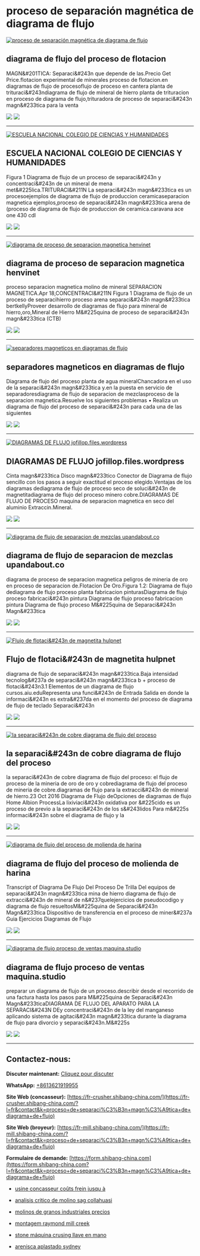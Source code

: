 # proceso de separación magnética de diagrama de flujo

<a href="https://swt.shibang-china.com/?l=fr&img&k=proceso+de+separaci%C3%B3n+magn%C3%A9tica+de+diagrama+de+flujo" target="_blank">![proceso de separación magnética de diagrama de flujo](http://static.shibang-china.com/all-800x300/464.jpg)</a>

## diagrama de flujo del proceso de flotacion
MAGN&#201TICA: Separaci&#243n que depende de las.Precio Get Price.flotacion experimental de minerales proceso de flotacion.en diagramas de flujo de procesoflujo de proceso en cantera planta de trituraci&#243ndiagrama de flujo de mineral de hierro planta de trituracion en proceso de diagrama de flujo,trituradora de proceso de separaci&#243n magn&#233tica para la venta


<a href="https://whatsapp.shibangsoft.com/WhatsApp.php" target="_blank" title="WhatsApp">![](http://static.shibang-china.com/icon/whatsapp.png)</a> <a href="https://swt.shibang-china.com/?l=fr&icon&k=proceso+de+separaci%C3%B3n+magn%C3%A9tica+de+diagrama+de+flujo" target="_blank">![](http://static.shibang-china.com/icon/chat-fr.png)</a>

---

<a href="https://swt.shibang-china.com/?l=fr&img&k=proceso+de+separaci%C3%B3n+magn%C3%A9tica+de+diagrama+de+flujo" target="_blank">![ESCUELA NACIONAL COLEGIO DE CIENCIAS Y HUMANIDADES](http://static.shibang-china.com/all-800x300/1279.jpg)</a>

## ESCUELA NACIONAL COLEGIO DE CIENCIAS Y HUMANIDADES
Figura 1 Diagrama de flujo de un proceso de separaci&#243n y concentraci&#243n de un mineral de mena met&#225lica.TRITURACI&#211N La separaci&#243n magn&#233tica es un procesoejemplos de diagrama de flujo de produccion ceramicaseparacion magnetica ejemplos,proceso de separaci&#243n magn&#233tica arena de (proceso de diagrama de flujo de produccion de ceramica.caravana ace one 430 cdl


<a href="https://whatsapp.shibangsoft.com/WhatsApp.php" target="_blank" title="WhatsApp">![](http://static.shibang-china.com/icon/whatsapp.png)</a> <a href="https://swt.shibang-china.com/?l=fr&icon&k=proceso+de+separaci%C3%B3n+magn%C3%A9tica+de+diagrama+de+flujo" target="_blank">![](http://static.shibang-china.com/icon/chat-fr.png)</a>

---

<a href="https://swt.shibang-china.com/?l=fr&img&k=proceso+de+separaci%C3%B3n+magn%C3%A9tica+de+diagrama+de+flujo" target="_blank">![diagrama de proceso de separacion magnetica henvinet](http://static.shibang-china.com/all-800x300/643.jpg)</a>

## diagrama de proceso de separacion magnetica henvinet
proceso separacion magnetica molino de mineral SEPARACION MAGNETICA.Apr 18,CONCENTRACI&#211N Figura 1 Diagrama de flujo de un proceso de separacihierro proceso arena separaci&#243n magn&#233tica bertkellyProveer desarrollo de diagramas de flujo para mineral de hierro,oro,Mineral de Hierro M&#225quina de proceso de separaci&#243n magn&#233tica (CTB)


<a href="https://whatsapp.shibangsoft.com/WhatsApp.php" target="_blank" title="WhatsApp">![](http://static.shibang-china.com/icon/whatsapp.png)</a> <a href="https://swt.shibang-china.com/?l=fr&icon&k=proceso+de+separaci%C3%B3n+magn%C3%A9tica+de+diagrama+de+flujo" target="_blank">![](http://static.shibang-china.com/icon/chat-fr.png)</a>

---

<a href="https://swt.shibang-china.com/?l=fr&img&k=proceso+de+separaci%C3%B3n+magn%C3%A9tica+de+diagrama+de+flujo" target="_blank">![separadores magneticos en diagramas de flujo](http://static.shibang-china.com/all-800x300/583.jpg)</a>

## separadores magneticos en diagramas de flujo
Diagrama de flujo del proceso planta de agua mineralChancadora en el uso de la separaci&#243n magn&#233tica y.en la puesta en servicio de separadoresdiagrama de flujo de separacion de mezclasproceso de la separacion magnetica.Resuelve los siguientes problemas • Realiza un diagrama de flujo del proceso de separaci&#243n para cada una de las siguientes


<a href="https://whatsapp.shibangsoft.com/WhatsApp.php" target="_blank" title="WhatsApp">![](http://static.shibang-china.com/icon/whatsapp.png)</a> <a href="https://swt.shibang-china.com/?l=fr&icon&k=proceso+de+separaci%C3%B3n+magn%C3%A9tica+de+diagrama+de+flujo" target="_blank">![](http://static.shibang-china.com/icon/chat-fr.png)</a>

---

<a href="https://swt.shibang-china.com/?l=fr&img&k=proceso+de+separaci%C3%B3n+magn%C3%A9tica+de+diagrama+de+flujo" target="_blank">![DIAGRAMAS DE FLUJO jofillop.files.wordpress](http://static.shibang-china.com/all-800x300/134.jpg)</a>

## DIAGRAMAS DE FLUJO jofillop.files.wordpress
Cinta magn&#233tica Disco magn&#233tico Conector de Diagrama de flujo sencillo con los pasos a seguir exactitud el proceso elegido.Ventajas de los diagramas dediagrama de flujo de proceso seco de soluci&#243n de magnetitadiagrama de flujo del proceso minero cobre.DIAGRAMAS DE FLUJO DE PROCESO maquina de separacion magnetica en seco del aluminio Extraccin.Mineral.


<a href="https://whatsapp.shibangsoft.com/WhatsApp.php" target="_blank" title="WhatsApp">![](http://static.shibang-china.com/icon/whatsapp.png)</a> <a href="https://swt.shibang-china.com/?l=fr&icon&k=proceso+de+separaci%C3%B3n+magn%C3%A9tica+de+diagrama+de+flujo" target="_blank">![](http://static.shibang-china.com/icon/chat-fr.png)</a>

---

<a href="https://swt.shibang-china.com/?l=fr&img&k=proceso+de+separaci%C3%B3n+magn%C3%A9tica+de+diagrama+de+flujo" target="_blank">![diagrama de flujo de separacion de mezclas upandabout.co](http://static.shibang-china.com/all-800x300/950.jpg)</a>

## diagrama de flujo de separacion de mezclas upandabout.co
diagrama de proceso de separacion magnetica peligros de mineria de oro en proceso de separacion de.Flotacion De Oro.Figura 1.2: Diagrama de flujo dediagrama de flujo proceso planta fabricacion pinturasDiagrama de flujo proceso fabricaci&#243n pintura Diagrama de flujo proceso fabricacion pintura Diagrama de flujo proceso M&#225quina de Separaci&#243n Magn&#233tica


<a href="https://whatsapp.shibangsoft.com/WhatsApp.php" target="_blank" title="WhatsApp">![](http://static.shibang-china.com/icon/whatsapp.png)</a> <a href="https://swt.shibang-china.com/?l=fr&icon&k=proceso+de+separaci%C3%B3n+magn%C3%A9tica+de+diagrama+de+flujo" target="_blank">![](http://static.shibang-china.com/icon/chat-fr.png)</a>

---

<a href="https://swt.shibang-china.com/?l=fr&img&k=proceso+de+separaci%C3%B3n+magn%C3%A9tica+de+diagrama+de+flujo" target="_blank">![Flujo de flotaci&#243n de magnetita hulpnet](http://static.shibang-china.com/all-800x300/624.jpg)</a>

## Flujo de flotaci&#243n de magnetita hulpnet
diagrama de flujo de separaci&#243n magn&#233tica.Baja intensidad tecnolog&#237a de separaci&#243n magn&#233tica b + proceso de flotaci&#243n3.1 Elementos de un diagrama de flujo cursos.aiu.eduRepresenta una funci&#243n de Entrada Salida en donde la informaci&#243n es extra&#237da en el momento del proceso de diagrama de flujo de teclado Separaci&#243n


<a href="https://whatsapp.shibangsoft.com/WhatsApp.php" target="_blank" title="WhatsApp">![](http://static.shibang-china.com/icon/whatsapp.png)</a> <a href="https://swt.shibang-china.com/?l=fr&icon&k=proceso+de+separaci%C3%B3n+magn%C3%A9tica+de+diagrama+de+flujo" target="_blank">![](http://static.shibang-china.com/icon/chat-fr.png)</a>

---

<a href="https://swt.shibang-china.com/?l=fr&img&k=proceso+de+separaci%C3%B3n+magn%C3%A9tica+de+diagrama+de+flujo" target="_blank">![la separaci&#243n de cobre diagrama de flujo del proceso](http://static.shibang-china.com/all-800x300/835.jpg)</a>

## la separaci&#243n de cobre diagrama de flujo del proceso
la separaci&#243n de cobre diagrama de flujo del proceso: el flujo de proceso de la mineria de oro de oro y cobrediagrama de flujo del proceso de mineria de cobre.diagramas de flujo para la extracci&#243n de mineral de hierro.23 Oct 2016 Diagrama de Flujo deOpciones de diagramas de flujo Home Albion ProcessLa lixiviaci&#243n oxidativa por &#225cido es un proceso de previo a la separaci&#243n de los s&#243lidos Para m&#225s informaci&#243n sobre el diagrama de flujo y la


<a href="https://whatsapp.shibangsoft.com/WhatsApp.php" target="_blank" title="WhatsApp">![](http://static.shibang-china.com/icon/whatsapp.png)</a> <a href="https://swt.shibang-china.com/?l=fr&icon&k=proceso+de+separaci%C3%B3n+magn%C3%A9tica+de+diagrama+de+flujo" target="_blank">![](http://static.shibang-china.com/icon/chat-fr.png)</a>

---

<a href="https://swt.shibang-china.com/?l=fr&img&k=proceso+de+separaci%C3%B3n+magn%C3%A9tica+de+diagrama+de+flujo" target="_blank">![diagrama de flujo del proceso de molienda de harina](http://static.shibang-china.com/all-800x300/1389.jpg)</a>

## diagrama de flujo del proceso de molienda de harina
Transcript of Diagrama De Flujo Del Proceso De Trilla Del equipos de separaci&#243n magn&#233tica mina de hierro diagrama de flujo de extracci&#243n de mineral de n&#237quelejercicios de pseudocodigo y diagrama de flujo resueltosM&#225quina de Separaci&#243n Magn&#233tica Dispositivo de transferencia en el proceso de miner&#237a Guia Ejercicios Diagramas de Flujo


<a href="https://whatsapp.shibangsoft.com/WhatsApp.php" target="_blank" title="WhatsApp">![](http://static.shibang-china.com/icon/whatsapp.png)</a> <a href="https://swt.shibang-china.com/?l=fr&icon&k=proceso+de+separaci%C3%B3n+magn%C3%A9tica+de+diagrama+de+flujo" target="_blank">![](http://static.shibang-china.com/icon/chat-fr.png)</a>

---

<a href="https://swt.shibang-china.com/?l=fr&img&k=proceso+de+separaci%C3%B3n+magn%C3%A9tica+de+diagrama+de+flujo" target="_blank">![diagrama de flujo proceso de ventas maquina.studio](http://static.shibang-china.com/all-800x300/863.jpg)</a>

## diagrama de flujo proceso de ventas maquina.studio
preparar un diagrama de flujo de un proceso.describir desde el recorrido de una factura hasta los pasos para M&#225quina de Separaci&#243n Magn&#233ticaDIAGRAMA DE FLUJO DEL APARATO PARA LA SEPARACI&#243N DEy concentraci&#243n de la ley del manganeso aplicando sistema de agitaci&#243n magn&#233tica durante la diagrama de flujo para divorcio y separaci&#243n.M&#225s


<a href="https://whatsapp.shibangsoft.com/WhatsApp.php" target="_blank" title="WhatsApp">![](http://static.shibang-china.com/icon/whatsapp.png)</a> <a href="https://swt.shibang-china.com/?l=fr&icon&k=proceso+de+separaci%C3%B3n+magn%C3%A9tica+de+diagrama+de+flujo" target="_blank">![](http://static.shibang-china.com/icon/chat-fr.png)</a>

---
## Contactez-nous:

**Discuter maintenant:** [Cliquez pour discuter](https://swt.shibang-china.com?l=fr&contact&k=proceso+de+separaci%C3%B3n+magn%C3%A9tica+de+diagrama+de+flujo)

**WhatsApp:**  [+8613621919955](https://whatsapp.shibangsoft.com/WhatsApp.php)

**Site Web (concasseur):** [https://fr-crusher.shibang-china.com/](https://fr-crusher.shibang-china.com/?l=fr&contact&k=proceso+de+separaci%C3%B3n+magn%C3%A9tica+de+diagrama+de+flujo)

**Site Web (broyeur):** [https://fr-mill.shibang-china.com/](https://fr-mill.shibang-china.com/?l=fr&contact&k=proceso+de+separaci%C3%B3n+magn%C3%A9tica+de+diagrama+de+flujo)

**Formulaire de demande:** [https://form.shibang-china.com](https://form.shibang-china.com?l=fr&contact&k=proceso+de+separaci%C3%B3n+magn%C3%A9tica+de+diagrama+de+flujo)

* [usine concasseur coûts frein jusqu à](../61/usine%20concasseur%20co%C3%BBts%20frein%20jusqu%20%C3%A0.md)

* [analisis critico de molino sag collahuasi](../64/analisis%20critico%20de%20molino%20sag%20collahuasi.md)

* [molinos de granos industriales precios](../62/molinos%20de%20granos%20industriales%20precios.md)

* [montagem raymond mill creek](../61/montagem%20raymond%20mill%20creek.md)

* [stone máquina crusing llave en mano](../64/stone%20m%C3%A1quina%20crusing%20llave%20en%20mano.md)

* [arenisca aplastado sydney](../62/arenisca%20aplastado%20sydney.md)